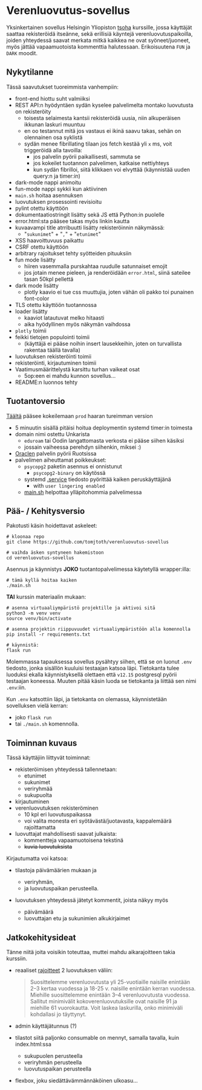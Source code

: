# Verenluovutus-sovellus

Yksinkertainen sovellus Helsingin Yliopiston [tsoha](https://hy-tsoha.github.io/materiaali/) kurssille, jossa käyttäjät saattaa rekisteröidä itseänne, sekä erillisiä käyntejä verenluovutuspaikoilla, joiden yhteydessä saavat merkata mitkä kaikkea ne ovat syöneet/juoneet, myös jättää vapaamuotoista kommenttia halutessaan. Erikoisuutena `FUN` ja `DARK` moodit.

## Nykytilanne

Tässä saavutukset tuoreimmista vanhempiin:

- front-end hiottu suht valmiiksi
- REST API:n hyödyntäen sydän kyselee palvelimelta montako luovutusta on rekisteröity
    - toisesta selaimesta kantsii rekisteröidä uusia, niin alkuperäisen ikkunan laskuri muuntuu
    - en oo testannut mitä jos vastaus ei ikinä saavu takas, sehän on olennainen osa syklistä
    - sydän menee fibrillating tilaan jos fetch kestää yli `x` ms, voit triggeröidä alla tavoilla:
        - jos palvelin pyörii paikallisesti, sammuta se
        - jos kokeilet tuotannon palvelimen, katkaise nettiyhteys
        - kun sydän fibrilloi, siitä klikkaen voi elvyttää (käynnistää uuden query:n ja timer:in)
- dark-mode nappi animoitu
- fun-mode nappi sykkii kun aktiivinen
- `main.sh` hoitaa asennuksen
- luovutuksen prosessointi revisioitu
- pylint otettu käyttöön
- dokumentaatiostringit lisätty sekä JS että Python:in puolelle
- error.html:sta pääsee takas myös linkin kautta
- kuvaavampi title atrribuutti lisätty rekisteröinnin näkymässä:
    - "`sukunimet`" +  "`,`" + "`etunimet`"
- XSS haavoittuvuus paikattu
- CSRF otettu käyttöön
- arbitrary rajoitukset tehty syötteiden pituuksiin
- fun mode lisätty
    - hiiren vasemmalla purskahtaa ruudulle satunnaiset emojit
    - jos jotain menee pieleen, ja renderöidään `error.html`, siinä sateilee tasan 50kpl pellettä
- dark mode lisätty
    - plotly kaavio ei tue css muuttujia, joten vähän oli pakko toi punainen font-color
- TLS otettu käyttöön tuotannossa
- loader lisätty
    - kaaviot latautuvat melko hitaasti
    - aika hyödyllinen myös näkymän vaihdossa
- `plotly` toimii
- feikki tietojen populointi toimii
    - (käyttäjä ei pääse noihin insert lausekkeihin, joten on turvallista rakentaa täällä tavalla)
- luovutuksen rekisteröinti toimii
- rekisteröinti, kirjautuminen toimii
- Vaatimusmäärittelystä karsittu turhan vaikeat osat
    - 5op:een ei mahdu kunnon sovellus...
- README:n luonnos tehty

## Tuotantoversio

[Täältä](https://oracle.ttj.hu:55599) pääsee kokeilemaan `prod` haaran tureimman version
- 5 minuutin sisällä pitäisi hoitua deploymentin systemd timer:in toimesta
- domain nimi ostettu Unkarista
    - `eduroam` tai Oodin langattomasta verkosta ei pääse siihen käsiksi
    - jossain vaiheessa perehdyn siihenkin, miksei :)
- [Oraclen](https://docs.oracle.com/en-us/iaas/Content/FreeTier/freetier_topic-Always_Free_Resources.htm) palvelin pyörii Ruotsissa
- palvelimen aiheuttamat poikkeukset:
    - `psycopg2` paketin asennus ei onnistunut
        - `psycopg2-binary` on käytössä
    - systemd [.service](./systemd/verenluovutus-sovellus.service) tiedosto pyörittää kaiken peruskäyttäjänä
        - with `user lingering enabled`
    - [main.sh](./main.sh) helpottaa ylläpitohommia palvelimessa


## Pää- / Kehitysversio

Pakotusti käsin hoidettavat askeleet:
```shell
# kloonaa repo
git clone https://github.com/tomjtoth/verenluovutus-sovellus

# vaihda äsken syntyneen hakemistoon
cd verenluovutus-sovellus
```

Asennus ja käynnistys **JOKO** tuotantopalvelimessa käytetyllä wrapper:illa:
```shell
# tämä kyllä hoitaa kaiken
./main.sh
```

**TAI** kurssin materiaalin mukaan:
```shell
# asenna virtuaaliympäristö projektille ja aktivoi sitä
python3 -m venv venv
source venv/bin/activate

# asenna projektin riippuvuudet virtuaaliympäristöön alla komennolla
pip install -r requirements.txt

# käynnistä:
flask run
```

Molemmassa tapauksessa sovellus pysähtyy siihen, että se on luonut `.env` tiedosto, jonka sisällön kuuluisi testaajan katsoa läpi.
Tietokanta tulee luoduksi ekalla käynnistyksellä olettaen että `v12.15` postgresql pyörii testaajan koneessa. Muuten pitää käsin luoda se tietokanta ja liittää sen nimi `.env`:iin.

Kun `.env` katsottiin läpi, ja tietokanta on olemassa, käynnistetään sovelluksen vielä kerran:
- joko `flask run`
- tai `./main.sh`
komennolla.

## Toiminnan kuvaus

Tässä käyttäjiin liittyvät toiminnat:

- rekisteröimisen yhteydessä tallennetaan:
    - etunimet
    - sukunimet
    - veriryhmää
    - sukupuolta
- kirjautuminen
- verenluovutuksen rekisteröminen
    - 10 kpl eri luovutuspaikassa
    - voi valita monesta eri syötävästä/juotavasta, kappalemäärä rajoittamatta
- luovuttajat mahdollisesti saavat julkaista:
    - kommentteja vapaamuotoisena tekstinä
    - ~~kuvia luovutuksista~~

Kirjautumatta voi katsoa:

- tilastoja päivämäärien mukaan ja
    - veriryhmän,
    - ja luovutuspaikan perusteella.

- luovutuksen yhteydessä jätetyt kommentit, joista näkyy myös
    - päivämäärä
    - luovuttajan etu ja sukunimien alkukirjaimet

## Jatkokehitysideat

Tänne niitä joita voisikin toteuttaa, muttei mahdu aikarajoitteen takia kurssiin.

- reaaliset [rajoitteet](https://www.veripalvelu.fi/verenluovutus/luovutusedellytykset/) 2 luovutuksen väliin:
    > Suosittelemme verenluovutusta yli 25-vuotiaille naisille enintään 2–3 kertaa vuodessa ja 18-25 v. naisille enintään kerran vuodessa. Miehille suosittelemme enintään 3–4 verenluovutusta vuodessa. Sallitut minimivälit kokoverenluovutuksille ovat naisille 91 ja miehille 61 vuorokautta. Voit laskea laskurilla​, onko minimiväli kohdallasi jo täyttynyt.

- admin käyttäjätunnus (?)
- tilastot siitä paljonko consumable on mennyt, samalla tavalla, kuin index.html:ssa
    - sukupuolen perusteella
    - veriryhmän perusteella
    - luovutuspaikan perusteella
- flexbox, joku siedättävämmännäköinen ulkoasu...
